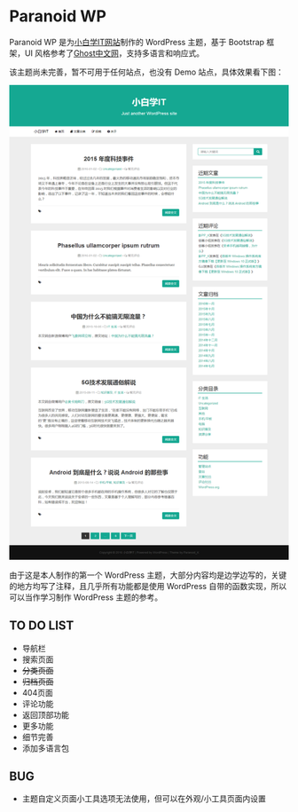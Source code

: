 # Paranoid WP

Paranoid WP 是为[小白学IT网站](http://www.xbxit.com)制作的 WordPress 主题，基于 Bootstrap 框架，UI 风格参考了[Ghost中文网](http://www.ghostchina.com)，支持多语言和响应式。

该主题尚未完善，暂不可用于任何站点，也没有 Demo 站点，具体效果看下图：

![](screenshot.png)

由于这是本人制作的第一个 WordPress 主题，大部分内容均是边学边写的，关键的地方均写了注释，且几乎所有功能都是使用 WordPress 自带的函数实现，所以可以当作学习制作 WordPress 主题的参考。

## TO DO LIST

* 导航栏
* 搜索页面
* ~~分类页面~~
* ~~归档页面~~
* 404页面
* 评论功能
* 返回顶部功能
* 更多功能
* 细节完善
* 添加多语言包

## BUG

* 主题自定义页面小工具选项无法使用，但可以在外观/小工具页面内设置